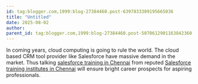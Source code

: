 ```yaml
---
id: tag:blogger.com,1999:blog-27384460.post-6397833309195665036
title: "Untitled"
date: 2025-08-02
author: 
parent_id: tag:blogger.com,1999:blog-27384460.post-5070612901163842360
---
```


In coming years, cloud computing is going to rule the world. The cloud based CRM tool provider like Salesforce have massive demand in the market. Thus talking [salesforce training in Chennai](http://www.fita.in/cloud-computing-training-in-chennai/) from reputed [Salesforce training institutes in Chennai](http://www.fita.in/cloud-computing-training-in-chennai/) will ensure bright career prospects for aspiring professionals.